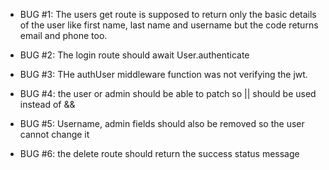 - BUG #1: The users get route is supposed to return only the basic details of the user like first name, last name and username  but the code returns email and phone too.

- BUG #2: The login route should await User.authenticate

- BUG #3: THe authUser middleware function was not verifying the jwt. 


- BUG #4: the user or admin should be able to patch so || should be used instead of &&

- BUG #5:  Username, admin fields should also be removed so the user cannot change it 
  
- BUG #6:  the delete route should return the success status message